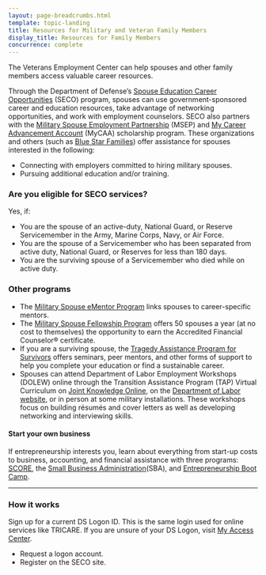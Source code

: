 ```yaml
---
layout: page-breadcrumbs.html
template: topic-landing
title: Resources for Military and Veteran Family Members
display_title: Resources for Family Members
concurrence: complete
---
```


<div class="va-introtext">

The Veterans Employment Center can help spouses and other family members access valuable career resources.

</div>

Through the Department of Defense’s [Spouse Education Career Opportunities](https://myseco.militaryonesource.mil/Portal/) (SECO) program, spouses can use government-sponsored career and education resources, take advantage of networking opportunities, and work with employment counselors. SECO also partners with the [Military Spouse Employment Partnership](https://msepjobs.militaryonesource.mil/msep/) (MSEP) and [My Career Advancement Account](https://myseco.militaryonesource.mil/Portal/Media/Default/Collaterals_Catalog/Program_Overview/MyCAA-Helping-Spouses-Reach-Career-Goals.pdf) (MyCAA) scholarship program. These organizations and others (such as [Blue Star Families](https://www.bluestarfam.org/)) offer assistance for spouses interested in the following:

- Connecting with employers committed to hiring military spouses.
- Pursuing additional education and/or training.

<div class="feature" markdown="1">

### Are you eligible for SECO services?
Yes, if:

- You are the spouse of an active-duty, National Guard, or Reserve Servicemember in the Army, Marine Corps, Navy, or Air Force.
- You are the spouse of a Servicemember who has been separated from active duty, National Guard, or Reserves for less than 180 days.
- You are the surviving spouse of a Servicemember who died while on active duty.
</div>

### Other programs
- The [Military Spouse eMentor Program](https://ementorprogram.org/p/milspouse/about) links spouses to career-specific mentors.
- The [Military Spouse Fellowship Program](http://www.saveandinvest.org/military/military-spouse-fellowship-program) offers 50 spouses a year (at no cost to themselves) the opportunity to earn the Accredited Financial Counselor® certificate.
- If you are a surviving spouse, the [Tragedy Assistance Program for Survivors](https://www.taps.org/) offers seminars, peer mentors, and other forms of support to help you complete your education or find a sustainable career.
- Spouses can attend Department of Labor Employment Workshops (DOLEW) online through the Transition Assistance Program (TAP) Virtual Curriculum on [Joint Knowledge Online](http://jko.jten.mil/), on the [Department of Labor website](https://www.dol.gov/vets/), or in person at some military installations. These workshops focus on building résumés and cover letters as well as developing networking and interviewing skills.

#### Start your own business
If entrepreneurship interests you, learn about everything from start-up costs to business, accounting, and financial assistance with three programs: [SCORE](https://www.score.org), the [Small Business Administration](https://www.sba.gov/content/veteran-service-disabled-veteran-owned)(SBA), and [Entrepreneurship Boot Camp](https://myseco.militaryonesource.mil/Portal/Content/View/2622).

-----

### How it works
Sign up for a current DS Logon ID. This is the same login used for online services like TRICARE. If you are unsure of your DS Logon, visit [My Access Center](https://myaccess.dmdc.osd.mil/identitymanagement/authenticate.do?execution=e1s1).

- Request a logon account.
- Register on the SECO site.
